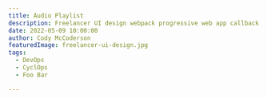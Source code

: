```yaml
---
title: Audio Playlist
description: Freelancer UI design webpack progressive web app callback raspberry pi API JQuery.
date: 2022-05-09 10:00:00
author: Cody McCoderson
featuredImage: freelancer-ui-design.jpg
tags:
  - DevOps
  - CyclOps
  - Foo Bar

---
```

